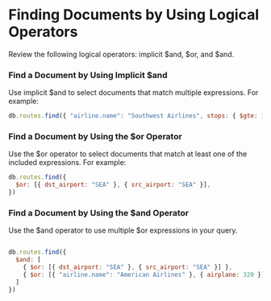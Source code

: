 # Finding Documents by Using Logical Operators

Review the following logical operators: implicit $and, $or, and $and.

### Find a Document by Using Implicit $and
Use implicit $and to select documents that match multiple expressions. For example:
```javascript
db.routes.find({ "airline.name": "Southwest Airlines", stops: { $gte: 1 } })
```
### Find a Document by Using the $or Operator
Use the $or operator to select documents that match at least one of the included expressions. For example:
```javascript
db.routes.find({
  $or: [{ dst_airport: "SEA" }, { src_airport: "SEA" }],
})
```

### Find a Document by Using the $and Operator
Use the $and operator to use multiple $or expressions in your query.
```javascript

db.routes.find({
  $and: [
    { $or: [{ dst_airport: "SEA" }, { src_airport: "SEA" }] },
    { $or: [{ "airline.name": "American Airlines" }, { airplane: 320 }] },
  ]
})
```
